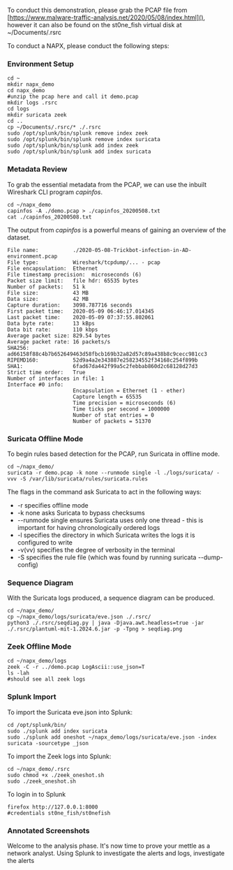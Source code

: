 To conduct this demonstration, please grab the PCAP file from [https://www.malware-traffic-analysis.net/2020/05/08/index.html](), however it can also be found on the st0ne_fish virtual disk at ~/Documents/.rsrc

To conduct a NAPX, please conduct the following steps:
### Environment Setup
```
cd ~
mkdir napx_demo
cd napx_demo
#unzip the pcap here and call it demo.pcap
mkdir logs .rsrc
cd logs
mkdir suricata zeek
cd ..
cp ~/Documents/.rsrc/* ./.rsrc
sudo /opt/splunk/bin/splunk remove index zeek
sudo /opt/splunk/bin/splunk remove index suricata
sudo /opt/splunk/bin/splunk add index zeek
sudo /opt/splunk/bin/splunk add index suricata
```
### Metadata Review
To grab the essential metadata from the PCAP, we can use the inbuilt Wireshark CLI program *capinfos*.

```
cd ~/napx_demo
capinfos -A ./demo.pcap > ./capinfos_20200508.txt
cat ./capinfos_20200508.txt
```

The output from *capinfos* is a powerful means of gaining an overview of the dataset.

```
File name:           ./2020-05-08-Trickbot-infection-in-AD-environment.pcap
File type:           Wireshark/tcpdump/... - pcap
File encapsulation:  Ethernet
File timestamp precision:  microseconds (6)
Packet size limit:   file hdr: 65535 bytes
Number of packets:   51 k
File size:           43 MB
Data size:           42 MB
Capture duration:    3098.787716 seconds
First packet time:   2020-05-09 06:46:17.014345
Last packet time:    2020-05-09 07:37:55.802061
Data byte rate:      13 kBps
Data bit rate:       110 kbps
Average packet size: 829.54 bytes
Average packet rate: 16 packets/s
SHA256:              ad66158f88c4b7b652649463d58fbcb169b32a82d57c89a438b8c9cecc981cc3
RIPEMD160:           52d9a4a2e343887e258234552f34168c254f899b
SHA1:                6fad67da442f99a5c2febbab860d2c68128d27d3
Strict time order:   True
Number of interfaces in file: 1
Interface #0 info:
                     Encapsulation = Ethernet (1 - ether)
                     Capture length = 65535
                     Time precision = microseconds (6)
                     Time ticks per second = 1000000
                     Number of stat entries = 0
                     Number of packets = 51370

```
### Suricata Offline Mode

To begin rules based detection for the PCAP, run Suricata in offline mode. 

```
cd ~/napx_demo/
suricata -r demo.pcap -k none --runmode single -l ./logs/suricata/ -vvv -S /var/lib/suricata/rules/suricata.rules
```

The flags in the command ask Suricata to act in the following ways:
- -r specifies offline mode
- -k none asks Suricata to bypass checksums
- --runmode single ensures Suricata uses only one thread - this is important for having chronologically ordered logs
- -l specifies the directory in which Suricata writes the logs it is configured to write
- -v(vv) specifies the degree of verbosity in the terminal
- -S specifies the rule file (which was found by running suricata --dump-config)

### Sequence Diagram

With the Suricata logs produced, a sequence diagram can be produced.

```
cd ~/napx_demo/
cp ~/napx_demo/logs/suricata/eve.json ./.rsrc/
python3 ./.rsrc/seqdiag.py | java -Djava.awt.headless=true -jar ./.rsrc/plantuml-mit-1.2024.6.jar -p -Tpng > seqdiag.png
```

### Zeek Offline Mode

```
cd ~/napx_demo/logs
zeek -C -r ../demo.pcap LogAscii::use_json=T
ls -lah
#should see all zeek logs
```
### Splunk Import

To import the Suricata eve.json into Splunk:

```
cd /opt/splunk/bin/
sudo ./splunk add index suricata
sudo ./splunk add oneshot ~/napx_demo/logs/suricata/eve.json -index suricata -sourcetype _json
```

To import the Zeek logs into Splunk:

```
cd ~/napx_demo/.rsrc
sudo chmod +x ./zeek_oneshot.sh
sudo ./zeek_oneshot.sh
```

To login in to Splunk
```
firefox http://127.0.0.1:8000
#credentials st0ne_fish/st0nefish
```
### Annotated Screenshots

Welcome to the analysis phase. It's now time to prove your mettle as a network analyst. Using Splunk to investigate the alerts and logs, investigate the alerts
